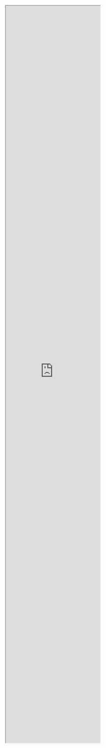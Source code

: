 <p align="center"> <a href="https://space.bilibili.com/507787788"> <iframe width="60%" height="60%" src="https://space.bilibili.com/507787788" alt="111"></p>
